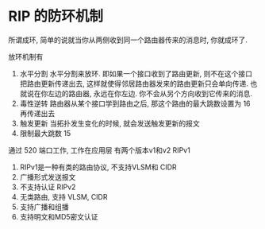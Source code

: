 
# RIP 的防环机制

所谓成环, 简单的说就当你从两侧收到同一个路由器传来的消息时, 你就成环了. 

放环机制有
1. 水平分割
	水平分割来放环. 即如果一个接口收到了路由更新, 则不在这个接口把路由更新传递出去, 这样就使得邻居路由器发来的路由更新只会单向传递. 也就说在你左边的路由器, 永远在你左边. 你不会从另个方向收到它传来的消息.
2. 毒性逆转
	路由器从某个接口学到路由之后, 那这个路由的最大跳数设置为 16 再传递出去
3. 触发更新
	当拓扑发生变化的时候, 就会发送触发更新的报文
4. 限制最大跳数 15


通过 520 端口工作, 工作在应用层
有两个版本v1和v2
RIPv1
1. RIPv1是一种有类的路由协议, 不支持VLSM和 CIDR
2. 广播形式发送报文
3. 不支持认证
RIPv2
1. 无类路由, 支持 VLSM, CIDR
2. 支持广播和组播
3. 支持明文和MD5密文认证

